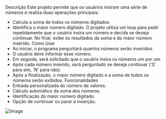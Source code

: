 Descrição
Este projeto permite que os usuários insiram uma série de números e realiza duas operações principais:
- Calcula a soma de todos os números digitados.
- Identifica o maior número digitado.
O projeto utiliza um loop para pedir repetidamente que o usuário insira um número e decida se deseja continuar. No final, exibe os resultados da soma e do maior número inserido.
Como Usar
- Ao iniciar, o programa perguntará quantos números serão inseridos.
- O usuário deve informar esse número.
- Em seguida, será solicitado que o usuário insira os números um por um.
- Após cada número inserido, será perguntado se deseja continuar ('S' para sim, 'N' para não).
- Após a finalização, o maior número digitado e a soma de todos os números serão exibidos.
Funcionalidades
- Entrada personalizada do número de valores.
- Cálculo automático da soma dos números.
- Identificação do maior número digitado.
- Opção de continuar ou parar a inserção.

![Image](https://github.com/user-attachments/assets/f70d8a16-2b16-4c48-ab87-2c35951eb0d9)
